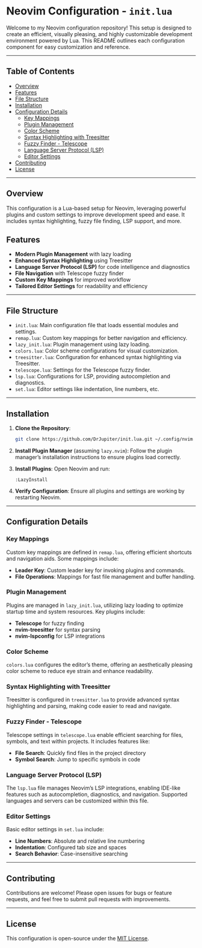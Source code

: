 # Neovim Configuration - `init.lua`

Welcome to my Neovim configuration repository! This setup is designed to create an efficient, visually pleasing, and highly customizable development environment powered by Lua. This README outlines each configuration component for easy customization and reference.

---

## Table of Contents
- [Overview](#overview)
- [Features](#features)
- [File Structure](#file-structure)
- [Installation](#installation)
- [Configuration Details](#configuration-details)
  - [Key Mappings](#key-mappings)
  - [Plugin Management](#plugin-management)
  - [Color Scheme](#color-scheme)
  - [Syntax Highlighting with Treesitter](#syntax-highlighting-with-treesitter)
  - [Fuzzy Finder - Telescope](#fuzzy-finder---telescope)
  - [Language Server Protocol (LSP)](#language-server-protocol-lsp)
  - [Editor Settings](#editor-settings)
- [Contributing](#contributing)
- [License](#license)

---

## Overview

This configuration is a Lua-based setup for Neovim, leveraging powerful plugins and custom settings to improve development speed and ease. It includes syntax highlighting, fuzzy file finding, LSP support, and more.

## Features

- **Modern Plugin Management** with lazy loading
- **Enhanced Syntax Highlighting** using Treesitter
- **Language Server Protocol (LSP)** for code intelligence and diagnostics
- **File Navigation** with Telescope fuzzy finder
- **Custom Key Mappings** for improved workflow
- **Tailored Editor Settings** for readability and efficiency

---

## File Structure

- `init.lua`: Main configuration file that loads essential modules and settings.
- `remap.lua`: Custom key mappings for better navigation and efficiency.
- `lazy_init.lua`: Plugin management using lazy loading.
- `colors.lua`: Color scheme configurations for visual customization.
- `treesitter.lua`: Configuration for enhanced syntax highlighting via Treesitter.
- `telescope.lua`: Settings for the Telescope fuzzy finder.
- `lsp.lua`: Configurations for LSP, providing autocompletion and diagnostics.
- `set.lua`: Editor settings like indentation, line numbers, etc.

---

## Installation

1. **Clone the Repository**:
   ```bash
   git clone https://github.com/DrJupiter/init.lua.git ~/.config/nvim
   ```

2. **Install Plugin Manager** (assuming `lazy.nvim`):
   Follow the plugin manager’s installation instructions to ensure plugins load correctly.

3. **Install Plugins**:
   Open Neovim and run:
   ```vim
   :LazyInstall
   ```

4. **Verify Configuration**:
   Ensure all plugins and settings are working by restarting Neovim.

---

## Configuration Details

### Key Mappings

Custom key mappings are defined in `remap.lua`, offering efficient shortcuts and navigation aids. Some mappings include:

- **Leader Key**: Custom leader key for invoking plugins and commands.
- **File Operations**: Mappings for fast file management and buffer handling.

### Plugin Management

Plugins are managed in `lazy_init.lua`, utilizing lazy loading to optimize startup time and system resources. Key plugins include:

- **Telescope** for fuzzy finding
- **nvim-treesitter** for syntax parsing
- **nvim-lspconfig** for LSP integrations

### Color Scheme

`colors.lua` configures the editor’s theme, offering an aesthetically pleasing color scheme to reduce eye strain and enhance readability.

### Syntax Highlighting with Treesitter

Treesitter is configured in `treesitter.lua` to provide advanced syntax highlighting and parsing, making code easier to read and navigate.

### Fuzzy Finder - Telescope

Telescope settings in `telescope.lua` enable efficient searching for files, symbols, and text within projects. It includes features like:

- **File Search**: Quickly find files in the project directory
- **Symbol Search**: Jump to specific symbols in code

### Language Server Protocol (LSP)

The `lsp.lua` file manages Neovim’s LSP integrations, enabling IDE-like features such as autocompletion, diagnostics, and navigation. Supported languages and servers can be customized within this file.

### Editor Settings

Basic editor settings in `set.lua` include:

- **Line Numbers**: Absolute and relative line numbering
- **Indentation**: Configured tab size and spaces
- **Search Behavior**: Case-insensitive searching

---

## Contributing

Contributions are welcome! Please open issues for bugs or feature requests, and feel free to submit pull requests with improvements.

---

## License

This configuration is open-source under the [MIT License](LICENSE).
